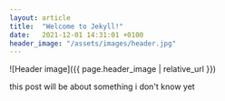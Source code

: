 ```yaml
---
layout: article
title:  "Welcome to Jekyll!"
date:   2021-12-01 14:31:01 +0100
header_image: "/assets/images/header.jpg"
---
```


![Header image]({{ page.header_image | relative_url }})

this post will be about something i don't know yet